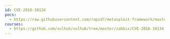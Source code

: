 ```yaml
---
id: CVE-2016-10134
pocs:
  - https://raw.githubusercontent.com/rapid7/metasploit-framework/master/modules/auxiliary/gather/zabbix_toggleids_sqli.rb
courses:
  - https://github.com/vulhub/vulhub/tree/master/zabbix/CVE-2016-10134
---
```

